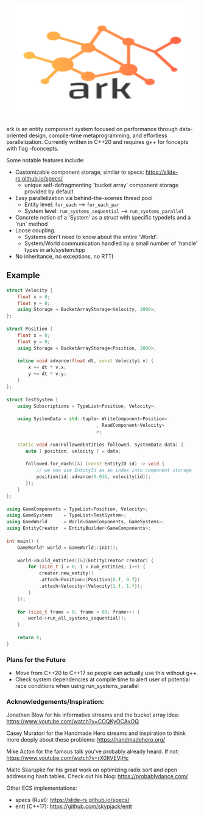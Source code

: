 <p align="center">
  <img width="460" height="300" src="https://raw.githubusercontent.com/zmeadows/ark/master/logo.png">
</p>

ark is an entity component system focused on performance through data-oriented design, compile-time metaprogramming, and effortless parallelization.
Currently written in C++20 and requires g++ for foncepts with flag -fconcepts.

Some notable features include:

* Customizable component storage, similar to specs: https://slide-rs.github.io/specs/
  * unique self-defragmenting 'bucket array' component storage provided by default
* Easy parallelization via behind-the-scenes thread pool 
  * Entity level: ```for_each``` --> ```for_each_par``` 
  * System level: ```run_systems_sequential``` --> ```run_systems_parallel``` 
* Concrete notion of a 'System' as a struct with specific typedefs and a 'run' method
* Loose coupling.
  * Systems don't need to know about the entire 'World'.
  * System/World communication handled by a small number of 'handle' types in ark/system.hpp
* No inheritance, no exceptions, no RTTI


## Example
```C++
struct Velocity {
    float x = 0;
    float y = 0;
    using Storage = BucketArrayStorage<Velocity, 2000>;
};

struct Position {
    float x = 0;
    float y = 0;
    using Storage = BucketArrayStorage<Position, 2000>;

    inline void advance(float dt, const Velocity& v) {
        x += dt * v.x;
        y += dt * v.y;
    }
};

struct TestSystem {
    using Subscriptions = TypeList<Position, Velocity>;

    using SystemData = std::tuple< WriteComponent<Position>
                                 , ReadComponent<Velocity>
                                 >;

    static void run(FollowedEntities followed, SystemData data) {
	   auto [ position, velocity ] = data;

       followed.for_each([&] (const EntityID id) -> void {
           // we now use EntityId as an index into component storage
           position[id].advance(0.016, velocity[id]);
       });
    }
};

using GameComponents = TypeList<Position, Velocity>;
using GameSystems    = TypeList<TestSystem>;
using GameWorld      = World<GameComponents, GameSystems>;
using EntityCreator  = EntityBuilder<GameComponents>;

int main() {
    GameWorld* world = GameWorld::init();

    world->build_entities([&](EntityCreator creator) {
        for (size_t i = 0; i < num_entities; i++) {
            creator.new_entity()
            .attach<Position>(Position{0.f, 0.f})
            .attach<Velocity>(Velocity{1.f, 1.f});
        }
    });

    for (size_t frame = 0; frame < 60; frame++) {
        world->run_all_systems_sequential();
    }

    return 0;
}
```

### Plans for the Future
* Move from C++20 to C++17 so people can actually use this without g++.
* Check system dependencies at compile time to alert user of potential race conditions when using run_systems_parallel

### Acknowledgements/Inspiration:

Jonathan Blow for his informative streams and the bucket array idea: https://www.youtube.com/watch?v=COQKyOCAxOQ

Casey Muratori for the Handmade Hero streams and inspiration to think more deeply about these problems: https://handmadehero.org/

Mike Acton for the famous talk you've probably already heard. If not: https://www.youtube.com/watch?v=rX0ItVEVjHc

Malte Skarupke for his great work on optimizing radix sort and open addressing hash tables. Check out his blog: https://probablydance.com/

Other ECS implementations:
* specs (Rust): https://slide-rs.github.io/specs/
* entt (C++17): https://github.com/skypjack/entt
